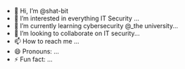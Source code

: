 - 👋 Hi, I’m @shat-bit
- 👀 I’m interested in everything IT Security ...
- 🌱 I’m currently learning cybersecurity @_the university...
- 💞️ I’m looking to collaborate on IT security...
- 📫 How to reach me ...
- 😄 Pronouns: ...
- ⚡ Fun fact: ...

<!---
shat-bit/shat-bit is a ✨ special ✨ repository because its `README.md` (this file) appears on your GitHub profile.
You can click the Preview link to take a look at your changes.
--->

